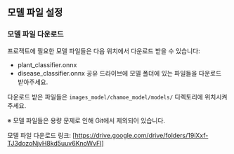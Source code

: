## 모델 파일 설정

### 모델 파일 다운로드

프로젝트에 필요한 모델 파일들은 다음 위치에서 다운로드 받을 수 있습니다:

- plant_classifier.onnx
- disease_classifier.onnx
  공유 드라이브에 모델 폴더에 있는 파일들을 다운로드 받아주세요.

다운로드 받은 파일들은 `images_model/chamoe_model/models/` 디렉토리에 위치시켜주세요.

※ 모델 파일들은 용량 문제로 인해 Git에서 제외되어 있습니다.

모델 파일 다운로드 링크: [https://drive.google.com/drive/folders/19iXxf-TJ3dozoNjvH8kd5uuv6KnoWvFl]
